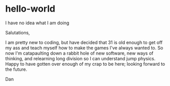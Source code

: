 # hello-world
I have no idea what I am doing

Salutations,

I am pretty new to coding, but have decided that 31 is old enough to get off my ass and teach myself how to make the games I've always wanted to. So now I'm catapaulting down a rabbit hole of new software, new ways of thinking, and relearning long division so I can understand jump physics. Happy to have gotten over enough of my crap to be here; looking forward to the future.

Dan
